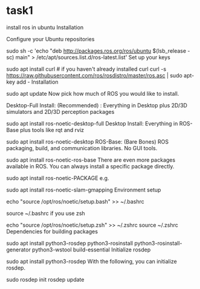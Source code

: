 # task1
install ros in ubuntu
Installation

Configure your Ubuntu repositories

sudo sh -c 'echo "deb http://packages.ros.org/ros/ubuntu $(lsb_release -sc) main" > /etc/apt/sources.list.d/ros-latest.list'
Set up your keys

sudo apt install curl # if you haven't already installed curl
curl -s https://raw.githubusercontent.com/ros/rosdistro/master/ros.asc | sudo apt-key add -
Installation

sudo apt update
Now pick how much of ROS you would like to install.

Desktop-Full Install: (Recommended) : Everything in Desktop plus 2D/3D simulators and 2D/3D perception packages

sudo apt install ros-noetic-desktop-full
Desktop Install: Everything in ROS-Base plus tools like rqt and rviz

sudo apt install ros-noetic-desktop
ROS-Base: (Bare Bones) ROS packaging, build, and communication libraries. No GUI tools.

sudo apt install ros-noetic-ros-base
There are even more packages available in ROS. You can always install a specific package directly.

sudo apt install ros-noetic-PACKAGE
e.g.

sudo apt install ros-noetic-slam-gmapping
Environment setup

echo "source /opt/ros/noetic/setup.bash" >> ~/.bashrc

source ~/.bashrc
if you use zsh

echo "source /opt/ros/noetic/setup.zsh" >> ~/.zshrc
source ~/.zshrc
Dependencies for building packages

sudo apt install python3-rosdep python3-rosinstall python3-rosinstall-generator python3-wstool build-essential
Initialize rosdep

sudo apt install python3-rosdep
With the following, you can initialize rosdep.

sudo rosdep init
rosdep update
